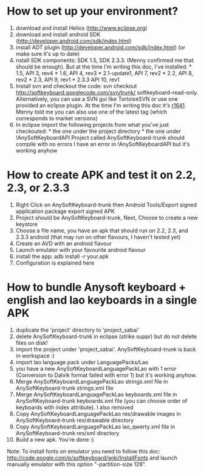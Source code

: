 # How to set up your environment? #

  1. download and install Helios (http://www.eclipse.org)
  1. download and install android SDK (http://developer.android.com/sdk/index.html)
  1. install ADT plugin (http://developer.android.com/sdk/index.html) (or make sure it's up to date)
  1. nstall SDK components: SDK 1.5, SDK 2.3.3. (Menny confirmed me that should be enough). But at the time I'm writing this doc, I've installed:
    * 1.5, API 3, rev4
    * 1.6, API 4, rev3
    * 2.1-update1, API 7, rev2
    * 2.2, API 8, rev2
    * 2.3, API 9, rev1
    * 2.3.3 API 10, rev1
  1. Install svn and checkout the code: svn checkout http://softkeyboard.googlecode.com/svn/trunk/ softkeyboard-read-only. Alternatively, you can use a SVN gui like TortoiseSVN or use one provided an eclipse plugin. At the time I'm writing this doc it's [r1641](https://code.google.com/p/softkeyboard/source/detail?r=1641). Menny told me you can also use one of the latest tag (which corresponds to market versions)
  1. In eclipse import the following projects from what you've just checkouted:
    * the one under the project directory
    * the one under !AnySoftKeyboardAPI
Project called AnySoftKeyboard-trunk should compile with no errors
I have an error in !AnySoftKeyboardAPI but it's working anyhow

# How to create APK and test it on 2.2, 2.3, or 2.3.3 #
  1. Right Click on AnySoftKeyboard-trunk then Android Tools/Export signed application package export signed APK
  1. Project should be AnySoftKeyboard-trunk, Next, Choose to create a new keystore
  1. Choose a file name, you have an apk that should run on 2.2, 2.3, and 2.3.3 android (that may run on other flavours, I haven't tested yet)
  1. Create an AVD with an android flavour
  1. Launch emulator with your favourite android flavour
  1. install the app: adb install -r your.apk
  1. Configuration is explained here

# How to bundle Anysoft keyboard + english and lao keyboards in a single APK #
  1. duplicate the 'project' directory to 'project\_sabai'
  1. delete AnySoftKeyboard-trunk in eclipse (strike suppr) but do not delete files on disk!
  1. import the project under 'project\_sabai'. AnySoftKeyboard-trunk is back in workspace :)
  1. import lao language pack under LanguagePacks/Lao
  1. you have a new AnySoftKeyboardLanguagePackLao with 1 error (Conversion to Dalvik format failed with error 1) but it's working anyhow.
  1. Merge AnySoftKeyboardLanguagePackLao strings.xml file in AnySoftKeyboard-trunk strings.xml file
  1. Merge AnySoftKeyboardLanguagePackLao keyboards.xml file in AnySoftKeyboard-trunk keyboards.xml file (you can choose order of keyboards with index attribute). I also removed
  1. Copy AnySoftKeyboardLanguagePackLao  res/drawable images in AnySoftKeyboard-trunk res/drawable directory
  1. Copy AnySoftKeyboardLanguagePackLao lao\_qwerty.xml file in AnySoftKeyboard-trunk res/xml directory
  1. Build a new apk. You're done :)

Note: To install fonts on emulator you need to follow this doc: http://code.google.com/p/softkeyboard/wiki/InstallFonts and launch manually emulator with this option "-partition-size 128".